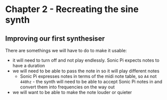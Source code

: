 
# Chapter 2 - Recreating the sine synth

## Improving our first synthesiser

There are somethings we will have to do to make it usable:

* it will need to turn off and not play endlessly. Sonic Pi expects notes to have a duration
* we will need to be able to pass the note in so it will play different notes
     * Sonic Pi expresses notes in terms of the midi note table, so `A4` not `440hz` - the synth will need to be able to accept Sonic Pi notes in and convert them into frequencies on the way out
* we will want to be able to make the note louder or quieter


